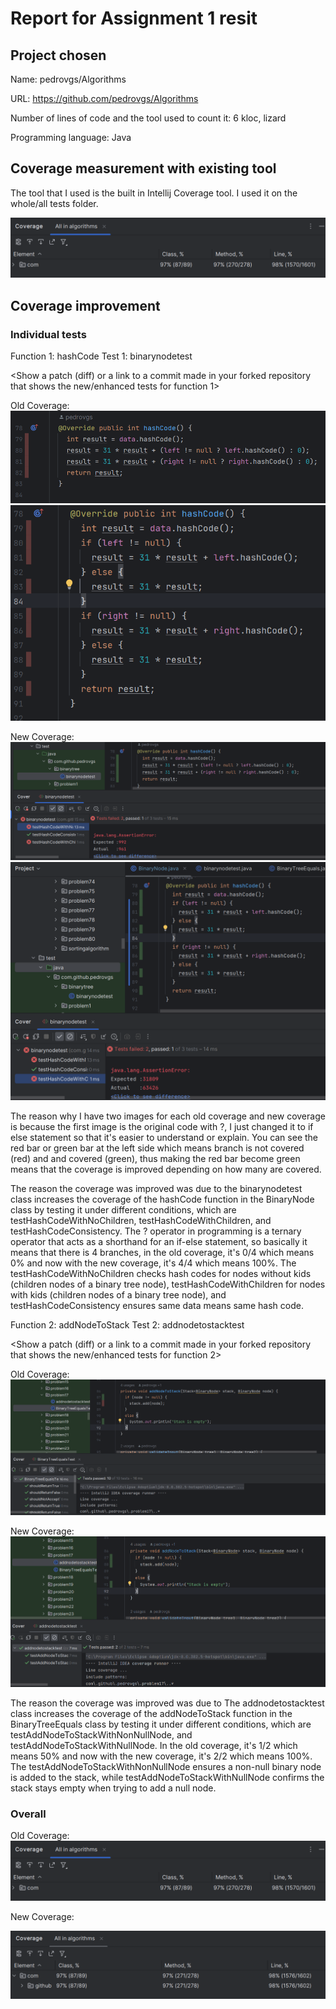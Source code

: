 # Report for Assignment 1 resit

## Project chosen

Name: pedrovgs/Algorithms

URL: https://github.com/pedrovgs/Algorithms

Number of lines of code and the tool used to count it: 6 kloc, lizard

Programming language: Java

## Coverage measurement with existing tool

The tool that I used is the built in Intellij Coverage tool. I used it on the whole/all tests folder.

![no alt](https://github.com/Jus1311/Algorithms/blob/master/images/coverage.png)

## Coverage improvement

### Individual tests

Function 1: hashCode
Test 1: binarynodetest

<Show a patch (diff) or a link to a commit made in your forked repository that shows the new/enhanced tests for function 1>

Old Coverage:
![no alt](https://github.com/Jus1311/Algorithms/blob/master/images/Oldcoverage1%20ver1.png)
![no alt](https://github.com/Jus1311/Algorithms/blob/master/images/Oldcoverage1%20ver2.png)

New Coverage:
![no alt](https://github.com/Jus1311/Algorithms/blob/master/images/Newcoverage1%20ver1.png)
![no alt](https://github.com/Jus1311/Algorithms/blob/master/images/Newcoverage1%20ver2.png)

The reason why I have two images for each old coverage and new coverage is because the first image is the original code with ?, I just changed it to if else statement so that it's easier to understand or explain. You can see the red bar or green bar at the left side which means branch is not covered (red) and and covered (green), thus making the red bar become green means that the coverage is improved depending on how many are covered.

<State the coverage improvement with a number and elaborate on why the coverage is improved>
The reason the coverage was improved was due to the binarynodetest class increases the coverage of the hashCode function in the BinaryNode class by testing it under different conditions, which are testHashCodeWithNoChildren, testHashCodeWithChildren, and testHashCodeConsistency. The ? operator in programming is a ternary operator that acts as a shorthand for an if-else statement, so basically it means that there is 4 branches, in the old coverage, it's 0/4 which means 0% and now with the new coverage, it's 4/4 which means 100%. The testHashCodeWithNoChildren checks hash codes for nodes without kids (children nodes of a binary tree node), testHashCodeWithChildren for nodes with kids (children nodes of a binary tree node), and testHashCodeConsistency ensures same data means same hash code.

Function 2: addNodeToStack
Test 2: addnodetostacktest

<Show a patch (diff) or a link to a commit made in your forked repository that shows the new/enhanced tests for function 2>

Old Coverage:
![no alt](https://github.com/Jus1311/Algorithms/blob/master/images/oldcoveragefunction2.png)

New Coverage:
![no alt](https://github.com/Jus1311/Algorithms/blob/master/images/newcoveragefunction2.png)

<State the coverage improvement with a number and elaborate on why the coverage is improved>
The reason the coverage was improved was due to The addnodetostacktest class increases the coverage of the addNodeToStack function in the BinaryTreeEquals class by testing it under different conditions, which are testAddNodeToStackWithNonNullNode, and testAddNodeToStackWithNullNode. In the old coverage, it's 1/2 which means 50% and now with the new coverage, it's 2/2 which means 100%. The testAddNodeToStackWithNonNullNode ensures a non-null binary node is added to the stack, while testAddNodeToStackWithNullNode confirms the stack stays empty when trying to add a null node.

### Overall

Old Coverage:
![no alt](https://github.com/Jus1311/Algorithms/blob/master/images/coverage.png)

New Coverage:
<Provide a screenshot of the new coverage results by running the existing tool using all test modifications>

![no alt](https://github.com/Jus1311/Algorithms/blob/master/images/nfcoverage.png)
